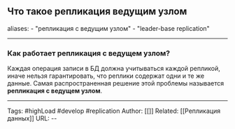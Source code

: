 ## Что такое репликация ведущим узлом
aliases: 
	- "репликация с ведущим узлом"
	- "leader-base replication"

---

### Как работает репликация с ведущем узлом?

Каждая операция записи в БД должна учитываться каждой репликой, иначе нельзя гарантировать, что реплики содержат одни и те же данные. Самая распространенная решение этой проблемы называется **репликация с ведущем узлом**.

---
Tags: #highLoad #develop #replication
Author: [[]]
Related: [[Репликация данных]]
URL: -- 